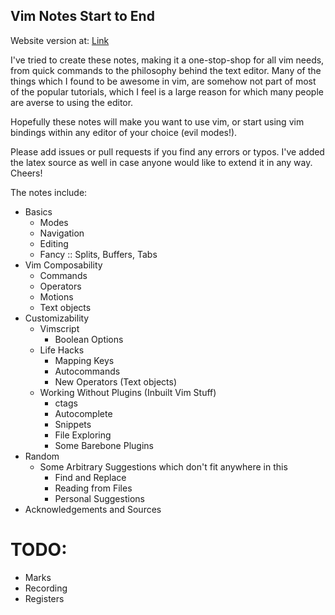 ## Vim Notes Start to End
Website version at: [Link](https://projitb.github.io/vim/vim_notes.html)

I've tried to create these notes, making it a one-stop-shop for all vim needs, from quick commands to the philosophy behind the text editor. Many of the things which I found to be awesome in vim, are somehow not part of most of the popular tutorials, which I feel is a large reason for which many people are averse to using the editor. 

Hopefully these notes will make you want to use vim, or start using vim bindings within any editor of your choice (evil modes!). 

Please add issues or pull requests if you find any errors or typos. I've added the latex source as well in case anyone would like to extend it in any way. Cheers!


The notes include:

- Basics
    - Modes
    - Navigation
    - Editing
    - Fancy :: Splits, Buffers, Tabs
- Vim Composability
    - Commands
    - Operators
    - Motions
    - Text objects
- Customizability
    - Vimscript
        - Boolean Options
    - Life Hacks
        - Mapping Keys
        - Autocommands
        - New Operators (Text objects)
    - Working Without Plugins (Inbuilt Vim Stuff)
        - ctags
        - Autocomplete
        - Snippets
        - File Exploring
        - Some Barebone Plugins
- Random
    - Some Arbitrary Suggestions which don't fit anywhere in this
        - Find and Replace
        - Reading from Files
        - Personal Suggestions
- Acknowledgements and Sources



# TODO:
- Marks
- Recording
- Registers

